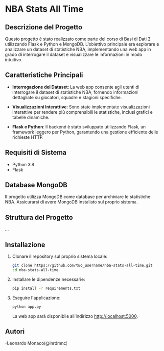 # NBA Stats All Time

## Descrizione del Progetto

Questo progetto è stato realizzato come parte del corso di Basi di Dati 2 utilizzando Flask e Python e MongoDB. L'obiettivo principale era esplorare e analizzare un dataset di statistiche NBA, implementando una web app in grado di interrogare il dataset e visualizzare le informazioni in modo intuitivo.

## Caratteristiche Principali

- **Interrogazione del Dataset**: La web app consente agli utenti di interrogare il dataset di statistiche NBA, fornendo informazioni dettagliate su giocatori, squadre e stagioni specifiche.

- **Visualizzazioni Interattive**: Sono state implementate visualizzazioni interattive per rendere più comprensibili le statistiche, inclusi grafici e tabelle dinamiche.

- **Flask e Python**: Il backend è stato sviluppato utilizzando Flask, un framework leggero per Python, garantendo una gestione efficiente delle richieste HTTP.

## Requisiti di Sistema

- Python 3.8
- Flask
## Database MongoDB

Il progetto utilizza MongoDB come database per archiviare le statistiche NBA. Assicurarsi di avere MongoDB installato sul proprio sistema.

## Struttura del Progetto

...



## Installazione

1. Clonare il repository sul proprio sistema locale:

    ```bash
    git clone https://github.com/tuo_username/nba-stats-all-time.git
    cd nba-stats-all-time
    ```

2. Installare le dipendenze necessarie:

    ```bash
    pip install -r requirements.txt
    ```

3. Eseguire l'applicazione:

    ```bash
    python app.py
    ```

    La web app sarà disponibile all'indirizzo [http://localhost:5000](http://localhost:5000).



## Autori
-Leonardo Monaco(@lnrdmnc)

